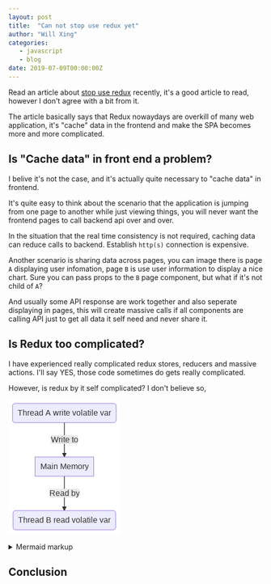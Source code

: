 ```yaml
---
layout: post
title:  "Can not stop use redux yet"
author: "Will Xing"
categories:
   - javascript
   - blog
date: 2019-07-09T00:00:00Z
---
```


Read an article about [stop use redux](https://dev.to/g_abud/why-i-quit-redux-1knl) recently, it's a good article to read, however I don't agree with a bit from it.

The article basically says that Redux nowaydays are overkill of many web application, it's "cache" data in the frontend and make the SPA becomes more and more complicated.

## Is "Cache data" in front end a problem?

I belive it's not the case, and it's actually quite necessary to "cache data" in frontend.

It's quite easy to think about the scenario that the application is jumping from one page to another while just viewing things, you will never want the frontend pages to call backend api over and over.

In the situation that the real time consistency is not required, caching data can reduce calls to backend. Establish `http(s)` connection is expensive.

Another scenario is sharing data across pages, you can image there is page `A` displaying user infomation, page `B` is use user information to display a nice chart. Sure you can pass props to the `B` page component, but what if it's not child of `A`?

And usually some API response are work together and also seperate displaying in pages, this will create massive calls if all components are calling API just to get all data it self need and never share it.

## Is Redux too complicated?

I have experienced really complicated redux stores, reducers and massive actions. I'll say YES, those code sometimes do gets really complicated.

However, is redux by it self complicated? I don't believe so,

<!-- generated by mermaid compile action - START -->
![~mermaid diagram 1~](/assets/images/all_collections__posts_javascript_2019-07-26-can-not-stop-use-redux-yet-md-1.png)
<details>
  <summary>Mermaid markup</summary>

```mermaid

graph TD;
  A(Thread A write volatile var) -->|Write to| B[Main Memory];
  B -->|Read by| C(Thread B read volatile var)

```

</details>
<!-- generated by mermaid compile action - END -->

## Conclusion
